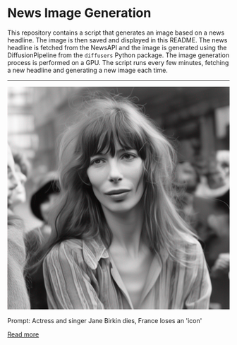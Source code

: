 # News Image Generation
This repository contains a script that generates an image based on a news headline. The image is then saved and displayed in this README.
The news headline is fetched from the NewsAPI and the image is generated using the DiffusionPipeline from the `diffusers` Python package. The image generation process is performed on a GPU.
The script runs every few minutes, fetching a new headline and generating a new image each time.

---

![Generated Image](image.png)

Prompt: Actress and singer Jane Birkin dies, France loses an 'icon'

[Read more](https://www.reuters.com/world/uk/british-actress-singer-jane-birkin-dies-french-media-2023-07-16/)